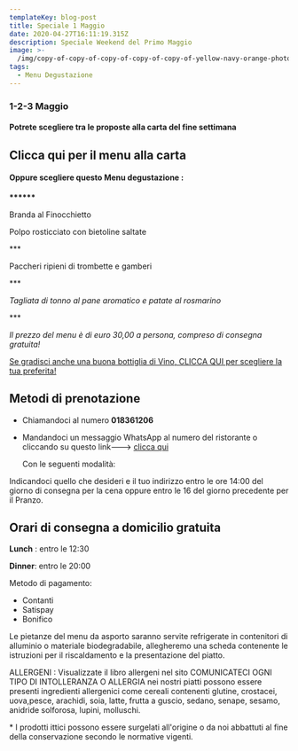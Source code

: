 ```yaml
---
templateKey: blog-post
title: Speciale 1 Maggio
date: 2020-04-27T16:11:19.315Z
description: Speciale Weekend del Primo Maggio
image: >-
  /img/copy-of-copy-of-copy-of-copy-of-copy-of-yellow-navy-orange-photo-food-instagram-post.png
tags:
  - Menu Degustazione
---
```

### 1-2-3 Maggio 

#### Potrete scegliere tra le proposte alla carta del fine settimana 

## Clicca qui per il menu alla carta

#### Oppure scegliere questo Menu degustazione :

**\*\*\*\*\*\***

Branda al Finocchietto

Polpo rosticciato con bietoline saltate

\*\**

Paccheri ripieni di trombette e gamberi

\*\**

*Tagliata di tonno al pane aromatico e patate al rosmarino*

\*\**

*Il prezzo del menu è di euro 30,00 a persona, compreso di consegna gratuita!*

[Se gradisci anche una buona bottiglia di Vino, CLICCA QUI per scegliere la tua preferita!](https://laruotaimperia.com/img/carta_Vini2019.pdf)

## [](hattps://la_ruota.netlify.com/img/takeawayLa_ruota2.pdf)Metodi di prenotazione

* Chiamandoci al numero **018361206**
* Mandandoci un messaggio WhatsApp al numero del ristorante o cliccando su questo link---> [clicca qui](https://wa.me/39018361206)

   Con le seguenti modalità:

Indicandoci quello che desideri e il tuo indirizzo entro le ore 14:00 del giorno di consegna per la cena oppure entro le 16 del giorno precedente per il Pranzo.

## Orari di consegna a domicilio gratuita

**Lunch** : entro le 12:30 

**Dinner**: entro le 20:00

Metodo di pagamento:

* Contanti
* Satispay
* Bonifico

Le pietanze del menu da asporto saranno servite refrigerate in contenitori di alluminio o materiale biodegradabile, allegheremo una scheda contenente le istruzioni per il riscaldamento e la presentazione del piatto.

<!--StartFragment-->

ALLERGENI : Visualizzate il libro allergeni nel sito COMUNICATECI OGNI TIPO DI INTOLLERANZA O ALLERGIA nei nostri piatti possono essere presenti ingredienti allergenici come cereali contenenti glutine, crostacei, uova,pesce, arachidi, soia, latte, frutta a guscio, sedano, senape, sesamo, anidride solforosa, lupini, molluschi. 

\* I prodotti ittici possono essere surgelati all'origine o da noi abbattuti al fine della conservazione secondo le normative vigenti.

<!--EndFragment-->